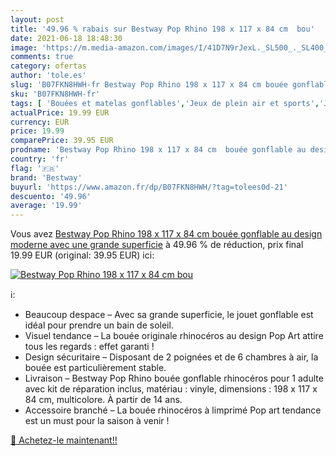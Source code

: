 ```yaml
---
layout: post
title: '49.96 % rabais sur Bestway Pop Rhino 198 x 117 x 84 cm  bou'
date: 2021-06-18 18:48:30
image: 'https://m.media-amazon.com/images/I/41D7N9rJexL._SL500_._SL400_.jpg'
comments: true
category: ofertas
author: 'tole.es'
slug: 'B07FKN8HWH-fr Bestway Pop Rhino 198 x 117 x 84 cm bouée gonflable au...'
sku: 'B07FKN8HWH-fr'
tags: [ 'Bouées et matelas gonflables','Jeux de plein air et sports','Jeux deau et de plage','Jeux et Jouets','Jeux et jouets','bestway', ]
actualPrice: 19.99 EUR
currency: EUR
price: 19.99
comparePrice: 39.95 EUR
prodname: 'Bestway Pop Rhino 198 x 117 x 84 cm  bouée gonflable au design moderne avec une grande superficie'
country: 'fr'
flag: '🇫🇷'
brand: 'Bestway'
buyurl: 'https://www.amazon.fr/dp/B07FKN8HWH/?tag=tolees0d-21'
descuento: '49.96'
average: '19.99'
---
```


Vous avez [Bestway Pop Rhino 198 x 117 x 84 cm  bouée gonflable au design moderne avec une grande superficie](https://www.amazon.fr/dp/B07FKN8HWH/?tag=tolees0d-21)  à  49.96 % de réduction, prix final  19.99 EUR (original: 39.95 EUR) ici:

[![Bestway Pop Rhino 198 x 117 x 84 cm  bou](https://m.media-amazon.com/images/I/41D7N9rJexL._SL500_._SL400_.jpg)](https://www.amazon.fr/dp/B07FKN8HWH/?tag=tolees0d-21)

ℹ️:

- Beaucoup despace – Avec sa grande superficie, le jouet gonflable est idéal pour prendre un bain de soleil.
- Visuel tendance – La bouée originale rhinocéros au design Pop Art attire tous les regards : effet garanti !
- Design sécuritaire – Disposant de 2 poignées et de 6 chambres à air, la bouée est particulièrement stable.
- Livraison – Bestway Pop Rhino bouée gonflable rhinocéros pour 1 adulte avec kit de réparation inclus, matériau : vinyle, dimensions : 198 x 117 x 84 cm, multicolore. À partir de 14 ans.
- Accessoire branché – La bouée rhinocéros à limprimé Pop art tendance est un must pour la saison à venir !

[🛒 Achetez-le maintenant!!](https://www.amazon.fr/dp/B07FKN8HWH/?tag=tolees0d-21)
